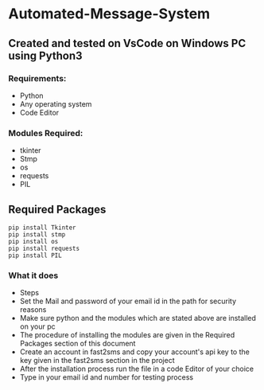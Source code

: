 # Automated-Message-System
## Created and tested on VsCode on Windows PC using Python3

### Requirements:

<ul>
<li>Python</li>
<li>Any operating system</li>
<li> Code Editor</li>
</ul>


### Modules Required:

<ul>
<li> tkinter</li>
<li> Stmp</li>
<li> os </li>
<li> requests </li>
<li> PIL </li>
  </ul>


<h2>Required Packages</h2>

```
pip install Tkinter
pip install stmp
pip install os
pip install requests
pip install PIL

```

### What it does

<ul>
  <li>Steps</li>
  <li>Set the Mail and password of your email id in the path for security reasons </li>
  <li>Make sure python and the modules which are stated above are installed on your pc</li>
  <li>The procedure of installing the modules are given in the Required Packages section of this document</li>
  <li> Create an account in fast2sms and copy your account's api key to the key given in the fast2sms section in the project</li>  
  <li> After the installation process run the file in a code Editor of your choice</li>
  <li> Type in your email id and number for testing process</li>
 </ul> 
